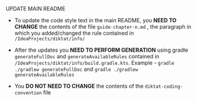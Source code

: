 UPDATE MAIN README

* To update the code style text in the main README, you **NEED TO CHANGE** the contents of the file `guide-chapter-n.md` , the paragraph in which you added/changed the rule contained in `/IdeaProjects/diktat/info/`

* After the updates you **NEED TO PERFORM GENERATION** using gradle `generateFullDoc` and `generateAvailableRules` contained in `/IdeaProjects/diktat/info/build.gradle.kts`. Example - `gradle ./gradlew generateFullDoc` and `gradle ./gradlew generateAvailableRules`

* You **DO NOT NEED TO CHANGE** the contents of the `diktat-coding-convention` file
